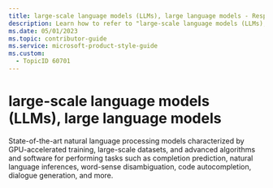 ```yaml
---
title: large-scale language models (LLMs), large language models - Responsible AI Style Guide
description: Learn how to refer to "large-scale language models (LLMs), large language models" in your content.
ms.date: 05/01/2023
ms.topic: contributor-guide
ms.service: microsoft-product-style-guide
ms.custom:
  - TopicID 60701
---
```



# large-scale language models (LLMs), large language models

State-of-the-art natural language processing models characterized by GPU-accelerated training, large-scale datasets, and advanced algorithms and software for performing tasks such as completion prediction, natural language inferences, word-sense disambiguation, code autocompletion, dialogue generation, and more. 